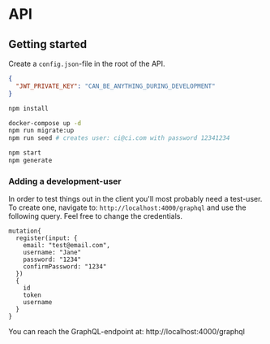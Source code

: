 # API

## Getting started

Create a `config.json`-file in the root of the API.

```json
{
  "JWT_PRIVATE_KEY": "CAN_BE_ANYTHING_DURING_DEVELOPMENT"
}
```

```sh
npm install

docker-compose up -d
npm run migrate:up
npm run seed # creates user: ci@ci.com with password 12341234

npm start
npm generate
```

### Adding a development-user

In order to test things out in the client you'll most probably need a test-user.
To create one, navigate to: `http://localhost:4000/graphql` and use the following query. Feel free
to change the credentials.

```
mutation{
  register(input: {
    email: "test@email.com",
    username: "Jane"
    password: "1234"
    confirmPassword: "1234"
  })
  {
    id
    token
    username
  }
}
```

You can reach the GraphQL-endpoint at: http://localhost:4000/graphql

